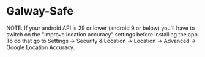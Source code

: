 # Galway-Safe

NOTE: If your android API is 29 or lower (android 9 or below) you'll have to switch on the "improve location accuracy" settings before installing the app. To do that go to Settings -> Security & Location -> Location -> Advanced -> Google Location Accuracy.
